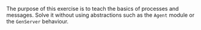 The purpose of this exercise is to teach the basics of processes and messages. Solve it without using abstractions such as the `Agent` module or the `GenServer` behaviour. 
